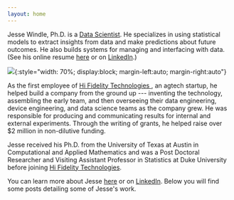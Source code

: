 ```yaml
---
layout: home
---
```


Jesse Windle, Ph.D. is a [Data
Scientist](https://www.linkedin.com/in/jesse-windle-19802836).  He
specializes in using statistical models to extract insights from data
and make predictions about future outcomes.  He also builds systems
for managing and interfacing with data.  (See his online resume
[here](/about/) or on
[LinkedIn](https://www.linkedin.com/in/jesse-windle-19802836).)

![](../about/jesse-windle-headshot-cropped-small.jpg){:style="width: 70%; display:block; margin-left:auto; margin-right:auto"}

As the first employee of [Hi Fidelity Technologies
](https://www.hifidelitytechnologies.com/), an agtech startup, he
helped build a company from the ground up --- inventing the
technology, assembling the early team, and then overseeing their data
engineering, device engineering, and data science teams as the company
grew.  He was responsible for producing and communicating results for
internal and external experiments.  Through the writing of grants, he
helped raise over $2
million in non-dilutive funding.  

Jesse received his Ph.D. from the University of Texas at Austin in
Computational and Applied Mathematics and was a Post Doctoral
Researcher and Visiting Assistant Professor in Statistics at Duke
University before joining [Hi Fidelity
Technologies](https://www.hifidelitytechnologies.com/).

You can learn more about Jesse [here](/about/) or on
[LinkedIn](https://www.linkedin.com/in/jesse-windle-19802836).  Below
you will find some posts detailing some of Jesse's work.





